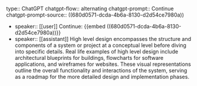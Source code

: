 type:: ChatGPT
chatgpt-flow:: alternating
chatgpt-prompt:: Continue
chatgpt-prompt-source:: ((680d0571-dcda-4b6a-8130-d2d54ce7980a))

- speaker:: [[user]]
  Continue:
  {{embed ((680d0571-dcda-4b6a-8130-d2d54ce7980a))}}
- speaker:: [[assistant]]
  High level design encompasses the structure and components of a system or project at a conceptual level before diving into specific details. Real life examples of high level design include architectural blueprints for buildings, flowcharts for software applications, and wireframes for websites. These visual representations outline the overall functionality and interactions of the system, serving as a roadmap for the more detailed design and implementation phases.